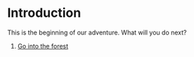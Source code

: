 # Introduction

This is the beginning of our adventure. What will you do next?

1. [Go into the forest](forest.md)
